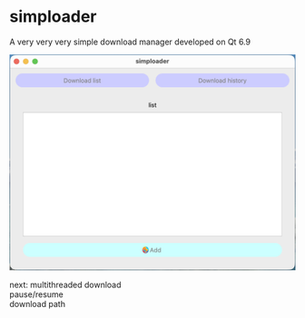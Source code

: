 # simploader

A very very very simple download manager developed on Qt 6.9

![alt text](https://github.com/thenaserov/simploader/blob/main/resources/Screenshot.png)

next: multithreaded download  
pause/resume  
download path  
